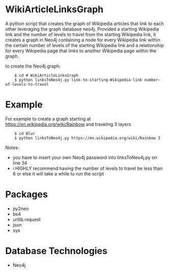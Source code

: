 # WikiArticleLinksGraph

A python script that creates the graph of Wikipedia articles that link to each other leveraging the graph database 
neo4j. Provided a starting Wikipedia link and the number of levels to travel from the starting Wikipedia link, it
creates a graph in Neo4j containing a node for every Wikipedia link within the certain number of levels of the starting 
Wikipedia link and a relationship for every Wikipedia page that links to another Wikipedia page within the graph.

to create the Neo4j graph:

        $ cd # WikiArticleLinksGraph
        $ python linksToNeo4j.py link-to-starting-Wikipedia-link number-of-levels-to-travel 

# Example

For example to create a graph starting at https://en.wikipedia.org/wiki/Rainbow and traveling 3 layers

        $ cd Blur
        $ python linksToNeo4j.py https://en.wikipedia.org/wiki/Rainbow 3
        
Notes:
- you have to insert your own Neo4j password into linksToNeo4j.py on line 34
- i HIGHLY recommend having the number of levels to travel be less than 6 or else it will take a while to run the script
       

# Packages

- py2neo
- bs4
- urllib.request
- json
- sys

# Database Technologies

- Neo4j

